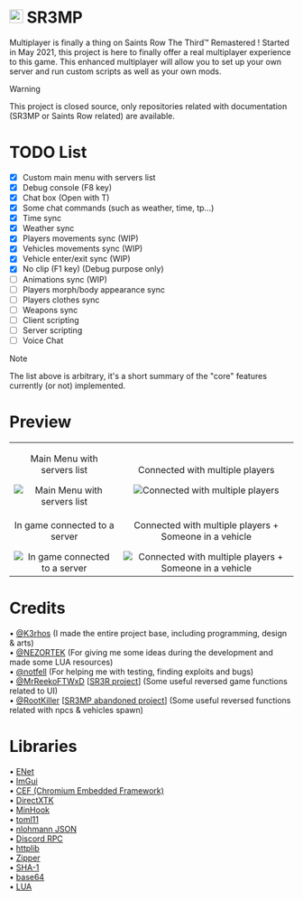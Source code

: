 # <img src="https://i.imgur.com/FVFGXkr.png" width="24" height="24"> SR3MP

Multiplayer is finally a thing on Saints Row The Third™ Remastered ! Started in May 2021, this project is here to finally offer a real multiplayer experience to this game. This enhanced multiplayer will allow you to set up your own server and run custom scripts as well as your own mods.

> [!WARNING]
> This project is closed source, only repositories related with documentation (SR3MP or Saints Row related) are available.

# TODO List

- [x] Custom main menu with servers list
- [x] Debug console (F8 key)
- [x] Chat box (Open with T)
- [x] Some chat commands (such as weather, time, tp...)
- [x] Time sync
- [x] Weather sync
- [x] Players movements sync (WIP)
- [x] Vehicles movements sync (WIP)
- [x] Vehicle enter/exit sync (WIP)
- [x] No clip (F1 key) (Debug purpose only)
- [ ] Animations sync (WIP)
- [ ] Players morph/body appearance sync
- [ ] Players clothes sync
- [ ] Weapons sync
- [ ] Client scripting
- [ ] Server scripting
- [ ] Voice Chat

> [!NOTE]
> The list above is arbitrary, it's a short summary of the "core" features currently (or not) implemented.

# Preview

|||
|:-------:|:-------:|
| <p>Main Menu with servers list</p><img src="https://i.imgur.com/7Oy7LLF.png" alt="Main Menu with servers list"> | <p>Connected with multiple players</p><img src="https://i.imgur.com/SMgHXnb.png" alt="Connected with multiple players"> |
| <p>In game connected to a server</p><img src="https://i.imgur.com/RtzeIt3.jpeg" alt="In game connected to a server"> | <p>Connected with multiple players + Someone in a vehicle</p><img src="https://i.imgur.com/LpJH8zi.jpeg" alt="Connected with multiple players + Someone in a vehicle"> |

# Credits

• <a href="https://github.com/K3rhos">@K3rhos</a> (I made the entire project base, including programming, design & arts)<br>
• <a href="https://github.com/NEZORTEK">@NEZORTEK</a> (For giving me some ideas during the development and made some LUA resources)<br>
• <a href="https://github.com/notfell">@notfell</a> (For helping me with testing, finding exploits and bugs)<br>
• <a href="https://github.com/MrReekoFTWxD">@MrReekoFTWxD</a> [<a href="https://github.com/MrReekoFTWxD/SR3R">SR3R project</a>] (Some useful reversed game functions related to UI)<br>
• <a href="https://github.com/RootKiller">@RootKiller</a> [<a href="https://github.com/RootKiller/sr3mp-Abandoned/">SR3MP abandoned project</a>] (Some useful reversed functions related with npcs & vehicles spawn)<br>

# Libraries

• <a href="http://enet.bespin.org/">ENet</a><br>
• <a href="https://github.com/ocornut/imgui">ImGui</a><br>
• <a href="https://github.com/chromiumembedded/cef">CEF (Chromium Embedded Framework)</a><br>
• <a href="https://github.com/microsoft/DirectXTK">DirectXTK</a><br>
• <a href="https://github.com/TsudaKageyu/minhook">MinHook</a><br>
• <a href="https://github.com/ToruNiina/toml11">toml11</a><br>
• <a href="https://github.com/nlohmann/json">nlohmann JSON</a><br>
• <a href="https://github.com/discord/discord-rpc">Discord RPC</a><br>
• <a href="https://github.com/yhirose/cpp-httplib">httplib</a><br>
• <a href="https://github.com/Lecrapouille/zipper">Zipper</a><br>
• <a href="https://github.com/vog/sha1">SHA-1</a><br>
• <a href="https://github.com/tobiaslocker/base64">base64</a><br>
• <a href="https://www.lua.org/">LUA</a><br>
